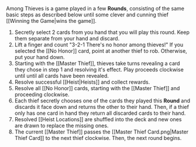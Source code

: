 Among Thieves is a game played in a few **Rounds**, consisting of the same basic steps as described below until some clever and cunning thief [[Winning the Game|wins the game]].
1. Secretly select 2 cards from you hand that you will play this round. Keep them separate from your hand and discard.
2. Lift a finger and count "3-2-1 There's no honor among thieves!" If you selected the [[No Honor]] card, point at another thief to rob. Otherwise, put your hand down.
3. Starting with the [[Master Thief]], thieves take turns revealing a card they chose in step 1 and resolving it's effect. Play proceeds clockwise until until all cards have been revealed.
4. Resolve successful [[Heist|Heists]] and collect rewards.
5. Resolve all [[No Honor]] cards, starting with the [[Master Thief]] and proceeding clockwise.
6. Each thief secretly chooses one of the cards they played this **Round** and discards it face down and returns the other to their hand. Then, if a thief only has one card in hand they return all discarded cards to their hand.
7. Resolved [[Heist Locations]] are shuffled into the deck and new ones are drawn to replace the missing ones.
8. The current [[Master Thief]] passes the [[Master Thief Card.png|Master Thief Card]] to the next thief clockwise. Then, the next round begins.